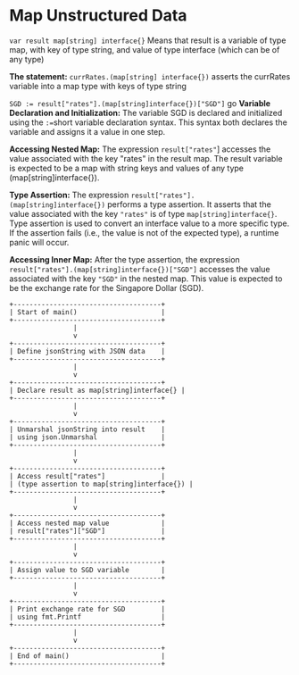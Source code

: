 # Map Unstructured Data
`var result map[string] interface{}`
Means that result is a variable of type map, with key of type string, and value of type interface (which can be of any type)

**The statement:**
`currRates.(map[string] interface{})`
asserts the currRates variable into a map type with keys of type string


`SGD := result["rates"].(map[string]interface{})["SGD"]` go
**Variable Declaration and Initialization:**
The variable SGD is declared and initialized using the `:=`short variable declaration syntax. This syntax both declares the variable and assigns it a value in one step.

**Accessing Nested Map:**
The expression `result["rates"`] accesses the value associated with the key "rates" in the result map. The result variable is expected to be a map with string keys and values of any type (map[string]interface{}).

**Type Assertion:** 
The expression `result["rates"].(map[string]interface{})` performs a type assertion. 
It asserts that the value associated with the key `"rates"` is of type `map[string]interface{}`. 
Type assertion is used to convert an interface value to a more specific type. If the assertion fails (i.e., the value is not of the expected type), a runtime panic will occur.

**Accessing Inner Map:** 
After the type assertion, the expression `result["rates"].(map[string]interface{})["SGD"]` accesses the value associated with the key `"SGD"` in the nested map. This value is expected to be the exchange rate for the Singapore Dollar (SGD).

```
+-------------------------------------+
| Start of main()                     |
+-------------------------------------+
                |
                v
+-------------------------------------+
| Define jsonString with JSON data    |
+-------------------------------------+
                |
                v
+-------------------------------------+
| Declare result as map[string]interface{} |
+-------------------------------------+
                |
                v
+-------------------------------------+
| Unmarshal jsonString into result    |
| using json.Unmarshal                |
+-------------------------------------+
                |
                v
+-------------------------------------+
| Access result["rates"]              |
| (type assertion to map[string]interface{}) |
+-------------------------------------+
                |
                v
+-------------------------------------+
| Access nested map value             |
| result["rates"]["SGD"]              |
+-------------------------------------+
                |
                v
+-------------------------------------+
| Assign value to SGD variable        |
+-------------------------------------+
                |
                v
+-------------------------------------+
| Print exchange rate for SGD         |
| using fmt.Printf                    |
+-------------------------------------+
                |
                v
+-------------------------------------+
| End of main()                       |
+-------------------------------------+
```